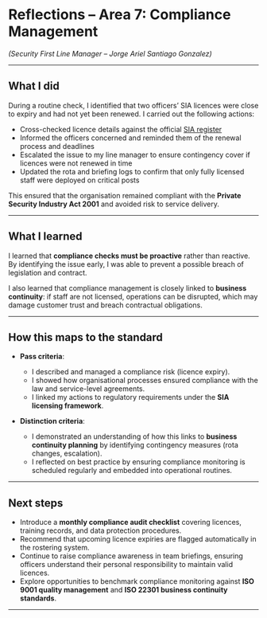 # Reflections – Area 7: Compliance Management  
*(Security First Line Manager – Jorge Ariel Santiago Gonzalez)*  

---

## What I did  
During a routine check, I identified that two officers’ SIA licences were close to expiry and had not yet been renewed. I carried out the following actions:  
- Cross-checked licence details against the official [SIA register](https://services.sia.homeoffice.gov.uk/rolh/)  
- Informed the officers concerned and reminded them of the renewal process and deadlines  
- Escalated the issue to my line manager to ensure contingency cover if licences were not renewed in time  
- Updated the rota and briefing logs to confirm that only fully licensed staff were deployed on critical posts  

This ensured that the organisation remained compliant with the **Private Security Industry Act 2001** and avoided risk to service delivery.  

---

## What I learned  
I learned that **compliance checks must be proactive** rather than reactive. By identifying the issue early, I was able to prevent a possible breach of legislation and contract.  

I also learned that compliance management is closely linked to **business continuity**: if staff are not licensed, operations can be disrupted, which may damage customer trust and breach contractual obligations.  

---

## How this maps to the standard  
- **Pass criteria**:  
  - I described and managed a compliance risk (licence expiry).  
  - I showed how organisational processes ensured compliance with the law and service-level agreements.  
  - I linked my actions to regulatory requirements under the **SIA licensing framework**.  

- **Distinction criteria**:  
  - I demonstrated an understanding of how this links to **business continuity planning** by identifying contingency measures (rota changes, escalation).  
  - I reflected on best practice by ensuring compliance monitoring is scheduled regularly and embedded into operational routines.  

---

## Next steps  
- Introduce a **monthly compliance audit checklist** covering licences, training records, and data protection procedures.  
- Recommend that upcoming licence expiries are flagged automatically in the rostering system.  
- Continue to raise compliance awareness in team briefings, ensuring officers understand their personal responsibility to maintain valid licences.  
- Explore opportunities to benchmark compliance monitoring against **ISO 9001 quality management** and **ISO 22301 business continuity standards**.  

---
